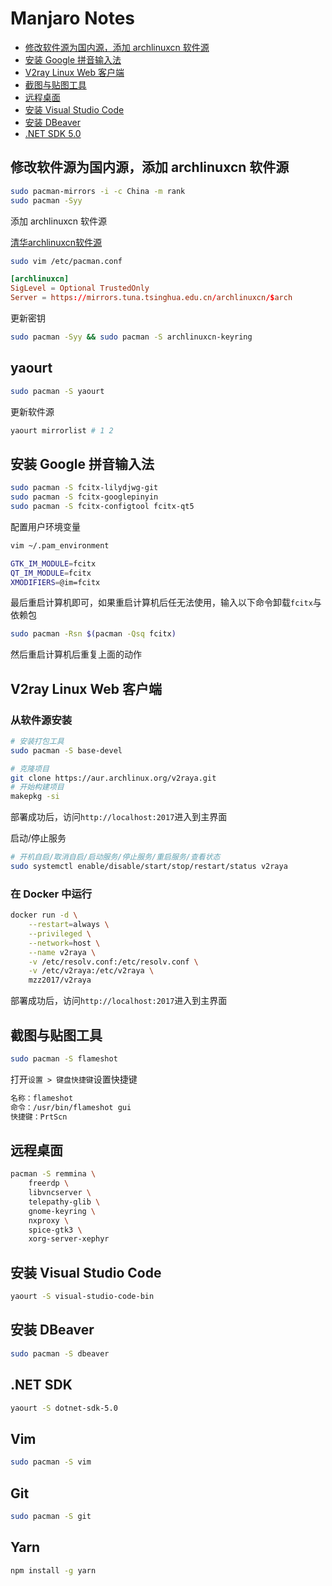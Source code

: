 # Manjaro Notes

- [修改软件源为国内源，添加 archlinuxcn 软件源](#修改软件源为国内源添加-archlinuxcn-软件源)
- [安装 Google 拼音输入法](#安装-google-拼音输入法)
- [V2ray Linux Web 客户端](#v2ray-linux-web-客户端)
- [截图与贴图工具](#截图与贴图工具)
- [远程桌面](#远程桌面)
- [安装 Visual Studio Code](#安装-visual-studio-code)
- [安装 DBeaver](#安装-dbeaver)
- [.NET SDK 5.0](#net-sdk)

## 修改软件源为国内源，添加 archlinuxcn 软件源

```bash
sudo pacman-mirrors -i -c China -m rank
sudo pacman -Syy
```

添加 archlinuxcn 软件源

[清华archlinuxcn软件源](https://mirror.tuna.tsinghua.edu.cn/help/archlinuxcn/)

```bash
sudo vim /etc/pacman.conf
```

```conf
[archlinuxcn]
SigLevel = Optional TrustedOnly
Server = https://mirrors.tuna.tsinghua.edu.cn/archlinuxcn/$arch
```

更新密钥

```bash
sudo pacman -Syy && sudo pacman -S archlinuxcn-keyring
```

## yaourt

```bash
sudo pacman -S yaourt
```

更新软件源

```bash
yaourt mirrorlist # 1 2
```

## 安装 Google 拼音输入法

```bash
sudo pacman -S fcitx-lilydjwg-git
sudo pacman -S fcitx-googlepinyin
sudo pacman -S fcitx-configtool fcitx-qt5
```

配置用户环境变量

```bash
vim ~/.pam_environment

GTK_IM_MODULE=fcitx
QT_IM_MODULE=fcitx
XMODIFIERS=@im=fcitx
```

最后重启计算机即可，如果重启计算机后任无法使用，输入以下命令卸载`fcitx`与依赖包

```bash
sudo pacman -Rsn $(pacman -Qsq fcitx)
```

然后重启计算机后重复上面的动作

## V2ray Linux Web 客户端

### 从软件源安装

```bash
# 安装打包工具
sudo pacman -S base-devel

# 克隆项目
git clone https://aur.archlinux.org/v2raya.git
# 开始构建项目
makepkg -si
```

部署成功后，访问`http://localhost:2017`进入到主界面

启动/停止服务

```bash
# 开机自启/取消自启/启动服务/停止服务/重启服务/查看状态
sudo systemctl enable/disable/start/stop/restart/status v2raya
```

### 在 Docker 中运行

```bash
docker run -d \
	--restart=always \
	--privileged \
	--network=host \
	--name v2raya \
	-v /etc/resolv.conf:/etc/resolv.conf \
	-v /etc/v2raya:/etc/v2raya \
	mzz2017/v2raya
```

部署成功后，访问`http://localhost:2017`进入到主界面

## 截图与贴图工具

```bash
sudo pacman -S flameshot
```

打开`设置 > 键盘快捷键`设置快捷键

```txt
名称：flameshot
命令：/usr/bin/flameshot gui
快捷键：PrtScn
```

## 远程桌面

```bash
pacman -S remmina \
	freerdp \
	libvncserver \
	telepathy-glib \
	gnome-keyring \
	nxproxy \
	spice-gtk3 \
	xorg-server-xephyr
```

## 安装 Visual Studio Code

```bash
yaourt -S visual-studio-code-bin
```

## 安装 DBeaver

```bash
sudo pacman -S dbeaver
```

## .NET SDK

```bash
yaourt -S dotnet-sdk-5.0
```

## Vim

```bash
sudo pacman -S vim
```

## Git

```bash
sudo pacman -S git
```

## Yarn

```bash
npm install -g yarn
```
